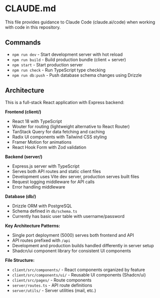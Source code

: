 # CLAUDE.md

This file provides guidance to Claude Code (claude.ai/code) when working with code in this repository.

## Commands

- `npm run dev` - Start development server with hot reload
- `npm run build` - Build production bundle (client + server)
- `npm start` - Start production server
- `npm run check` - Run TypeScript type checking
- `npm run db:push` - Push database schema changes using Drizzle

## Architecture

This is a full-stack React application with Express backend:

**Frontend (client/)**
- React 18 with TypeScript
- Wouter for routing (lightweight alternative to React Router)
- TanStack Query for data fetching and caching
- Radix UI components with Tailwind CSS styling
- Framer Motion for animations
- React Hook Form with Zod validation

**Backend (server/)**
- Express.js server with TypeScript
- Serves both API routes and static client files
- Development uses Vite dev server, production serves built files
- Request logging middleware for API calls
- Error handling middleware

**Database (db/)**
- Drizzle ORM with PostgreSQL
- Schema defined in `db/schema.ts`
- Currently has basic user table with username/password

**Key Architecture Patterns:**
- Single port deployment (5000) serves both frontend and API
- API routes prefixed with `/api`
- Development and production builds handled differently in server setup
- Shadcn/ui component library for consistent UI components

**File Structure:**
- `client/src/components/` - React components organized by feature
- `client/src/components/ui/` - Reusable UI components (Shadcn/ui)
- `client/src/pages/` - Route components
- `server/routes.ts` - API route definitions
- `server/utils/` - Server utilities (mail, etc.)